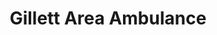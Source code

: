 ---
layout: post
title:  Gillett Area Ambulance
image: gillett-area-ambulance.jpg
categories: commercial projects
---